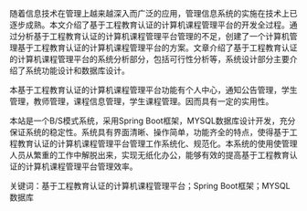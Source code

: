随着信息技术在管理上越来越深入而广泛的应用，管理信息系统的实施在技术上已逐步成熟。本文介绍了基于工程教育认证的计算机课程管理平台的开发全过程。通过分析基于工程教育认证的计算机课程管理平台管理的不足，创建了一个计算机管理基于工程教育认证的计算机课程管理平台的方案。文章介绍了基于工程教育认证的计算机课程管理平台的系统分析部分，包括可行性分析等，系统设计部分主要介绍了系统功能设计和数据库设计。

本基于工程教育认证的计算机课程管理平台功能有个人中心，通知公告管理，学生管理，教师管理，课程信息管理，学生课程管理。因而具有一定的实用性。

本站是一个B/S模式系统，采用Spring Boot框架，MYSQL数据库设计开发，充分保证系统的稳定性。系统具有界面清晰、操作简单，功能齐全的特点，使得基于工程教育认证的计算机课程管理平台管理工作系统化、规范化。本系统的使用使管理人员从繁重的工作中解脱出来，实现无纸化办公，能够有效的提高基于工程教育认证的计算机课程管理平台管理效率。

关键词：基于工程教育认证的计算机课程管理平台；Spring Boot框架；MYSQL数据库
